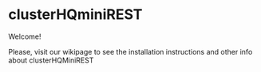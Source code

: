 # clusterHQminiREST
Welcome!

Please, visit our wikipage to see the installation instructions and other info about clusterHQMiniREST
